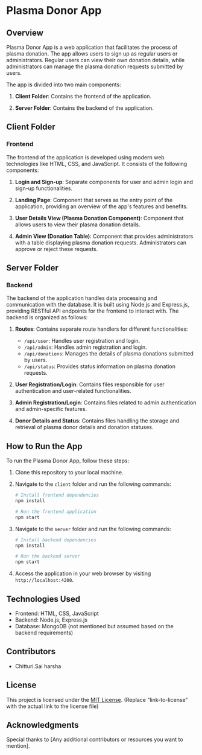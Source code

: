 # Plasma Donor App

## Overview

Plasma Donor App is a web application that facilitates the process of plasma donation. The app allows users to sign up as regular users or administrators. Regular users can view their own donation details, while administrators can manage the plasma donation requests submitted by users.

The app is divided into two main components:

1. **Client Folder**: Contains the frontend of the application.

2. **Server Folder**: Contains the backend of the application.

## Client Folder

### Frontend

The frontend of the application is developed using modern web technologies like HTML, CSS, and JavaScript. It consists of the following components:

1. **Login and Sign-up**: Separate components for user and admin login and sign-up functionalities.

2. **Landing Page**: Component that serves as the entry point of the application, providing an overview of the app's features and benefits.

3. **User Details View (Plasma Donation Component)**: Component that allows users to view their plasma donation details.

4. **Admin View (Donation Table)**: Component that provides administrators with a table displaying plasma donation requests. Administrators can approve or reject these requests.

## Server Folder

### Backend

The backend of the application handles data processing and communication with the database. It is built using Node.js and Express.js, providing RESTful API endpoints for the frontend to interact with. The backend is organized as follows:

1. **Routes**: Contains separate route handlers for different functionalities:
   - `/api/user`: Handles user registration and login.
   - `/api/admin`: Handles admin registration and login.
   - `/api/donations`: Manages the details of plasma donations submitted by users.
   - `/api/status`: Provides status information on plasma donation requests.

2. **User Registration/Login**: Contains files responsible for user authentication and user-related functionalities.

3. **Admin Registration/Login**: Contains files related to admin authentication and admin-specific features.

4. **Donor Details and Status**: Contains files handling the storage and retrieval of plasma donor details and donation statuses.

## How to Run the App

To run the Plasma Donor App, follow these steps:

1. Clone this repository to your local machine.

2. Navigate to the `client` folder and run the following commands:
   ```bash
   # Install frontend dependencies
   npm install

   # Run the frontend application
   npm start
   ```

3. Navigate to the `server` folder and run the following commands:
   ```bash
   # Install backend dependencies
   npm install

   # Run the backend server
   npm start
   ```

4. Access the application in your web browser by visiting `http://localhost:4200`.

## Technologies Used

- Frontend: HTML, CSS, JavaScript
- Backend: Node.js, Express.js
- Database: MongoDB (not mentioned but assumed based on the backend requirements)

## Contributors

- Chitturi.Sai harsha

## License

This project is licensed under the [MIT License](link-to-license). (Replace "link-to-license" with the actual link to the license file)

## Acknowledgments

Special thanks to [Any additional contributors or resources you want to mention].
